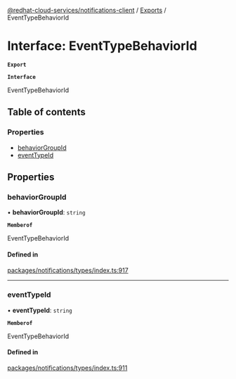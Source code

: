 [@redhat-cloud-services/notifications-client](../README.md) / [Exports](../modules.md) / EventTypeBehaviorId

# Interface: EventTypeBehaviorId

**`Export`**

**`Interface`**

EventTypeBehaviorId

## Table of contents

### Properties

- [behaviorGroupId](EventTypeBehaviorId.md#behaviorgroupid)
- [eventTypeId](EventTypeBehaviorId.md#eventtypeid)

## Properties

### behaviorGroupId

• **behaviorGroupId**: `string`

**`Memberof`**

EventTypeBehaviorId

#### Defined in

[packages/notifications/types/index.ts:917](https://github.com/RedHatInsights/javascript-clients/blob/master/packages/notifications/types/index.ts#L917)

___

### eventTypeId

• **eventTypeId**: `string`

**`Memberof`**

EventTypeBehaviorId

#### Defined in

[packages/notifications/types/index.ts:911](https://github.com/RedHatInsights/javascript-clients/blob/master/packages/notifications/types/index.ts#L911)
